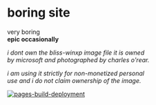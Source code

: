 # boring site

very boring  
**epic occasionally**

*i dont own the bliss-winxp image file it is owned*  
*by microsoft and photographed by charles o'rear.*

*i am using it strictly for non-monetized personal*  
*use and i do not claim ownership of the image.*

[![pages-build-deployment](https://github.com/ETAModder/etamodder.github.io/actions/workflows/pages/pages-build-deployment/badge.svg)](https://github.com/ETAModder/etamodder.github.io/actions/workflows/pages/pages-build-deployment)
